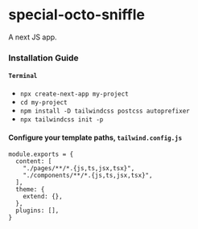 # special-octo-sniffle
A next JS app.

### Installation Guide

#### `Terminal`

- `npx create-next-app my-project`
- `cd my-project`
- `npm install -D tailwindcss postcss autoprefixer`
- `npx tailwindcss init -p`

#### Configure your template paths, `tailwind.config.js`

```
module.exports = {
  content: [
    "./pages/**/*.{js,ts,jsx,tsx}",
    "./components/**/*.{js,ts,jsx,tsx}",
  ],
  theme: {
    extend: {},
  },
  plugins: [],
}
```
